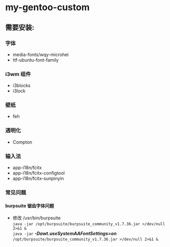 # my-gentoo-custom
## 需要安装:
### 字体
* media-fonts/wqy-microhei  
* ttf-ubuntu-font-family
### i3wm 组件
* i3blocks
* i3lock
### 壁纸
* feh
### 透明化
* Compton
### 输入法
* app-i18n/fcitx
* app-i18n/fcitx-configtool
* app-i18n/fcitx-sunpinyin
### 常见问题
#### burpsuite 锯齿字体问题
* 修改 /usr/bin/burpsuite   
`java -jar /opt/burpsuite/burpsuite_community_v1.7.36.jar >/dev/null 2>&1 &`   
`java -jar` ***-Dawt.useSystemAAFontSettings=on*** `/opt/burpsuite/burpsuite_community_v1.7.36.jar >/dev/null 2>&1 &`
